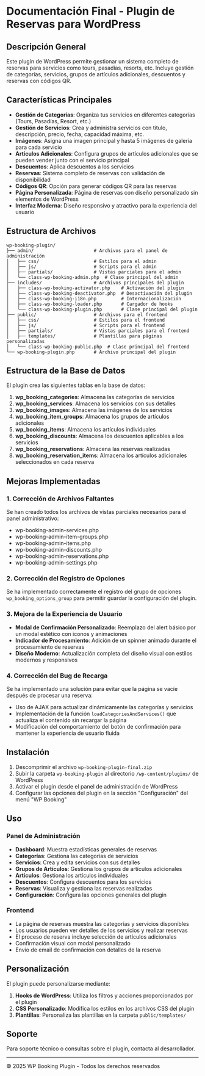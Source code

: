 # Documentación Final - Plugin de Reservas para WordPress

## Descripción General

Este plugin de WordPress permite gestionar un sistema completo de reservas para servicios como tours, pasadías, resorts, etc. Incluye gestión de categorías, servicios, grupos de artículos adicionales, descuentos y reservas con códigos QR.

## Características Principales

- **Gestión de Categorías**: Organiza tus servicios en diferentes categorías (Tours, Pasadías, Resort, etc.)
- **Gestión de Servicios**: Crea y administra servicios con título, descripción, precio, fecha, capacidad máxima, etc.
- **Imágenes**: Asigna una imagen principal y hasta 5 imágenes de galería para cada servicio
- **Artículos Adicionales**: Configura grupos de artículos adicionales que se pueden vender junto con el servicio principal
- **Descuentos**: Aplica descuentos a los servicios
- **Reservas**: Sistema completo de reservas con validación de disponibilidad
- **Códigos QR**: Opción para generar códigos QR para las reservas
- **Página Personalizada**: Página de reservas con diseño personalizado sin elementos de WordPress
- **Interfaz Moderna**: Diseño responsivo y atractivo para la experiencia del usuario

## Estructura de Archivos

```
wp-booking-plugin/
├── admin/                      # Archivos para el panel de administración
│   ├── css/                    # Estilos para el admin
│   ├── js/                     # Scripts para el admin
│   ├── partials/               # Vistas parciales para el admin
│   └── class-wp-booking-admin.php  # Clase principal del admin
├── includes/                   # Archivos principales del plugin
│   ├── class-wp-booking-activator.php    # Activación del plugin
│   ├── class-wp-booking-deactivator.php  # Desactivación del plugin
│   ├── class-wp-booking-i18n.php         # Internacionalización
│   ├── class-wp-booking-loader.php       # Cargador de hooks
│   └── class-wp-booking-plugin.php       # Clase principal del plugin
├── public/                     # Archivos para el frontend
│   ├── css/                    # Estilos para el frontend
│   ├── js/                     # Scripts para el frontend
│   ├── partials/               # Vistas parciales para el frontend
│   ├── templates/              # Plantillas para páginas personalizadas
│   └── class-wp-booking-public.php  # Clase principal del frontend
└── wp-booking-plugin.php       # Archivo principal del plugin
```

## Estructura de la Base de Datos

El plugin crea las siguientes tablas en la base de datos:

1. **wp_booking_categories**: Almacena las categorías de servicios
2. **wp_booking_services**: Almacena los servicios con sus detalles
3. **wp_booking_images**: Almacena las imágenes de los servicios
4. **wp_booking_item_groups**: Almacena los grupos de artículos adicionales
5. **wp_booking_items**: Almacena los artículos individuales
6. **wp_booking_discounts**: Almacena los descuentos aplicables a los servicios
7. **wp_booking_reservations**: Almacena las reservas realizadas
8. **wp_booking_reservation_items**: Almacena los artículos adicionales seleccionados en cada reserva

## Mejoras Implementadas

### 1. Corrección de Archivos Faltantes
Se han creado todos los archivos de vistas parciales necesarios para el panel administrativo:
- wp-booking-admin-services.php
- wp-booking-admin-item-groups.php
- wp-booking-admin-items.php
- wp-booking-admin-discounts.php
- wp-booking-admin-reservations.php
- wp-booking-admin-settings.php

### 2. Corrección del Registro de Opciones
Se ha implementado correctamente el registro del grupo de opciones `wp_booking_options_group` para permitir guardar la configuración del plugin.

### 3. Mejora de la Experiencia de Usuario
- **Modal de Confirmación Personalizado**: Reemplazo del alert básico por un modal estético con iconos y animaciones
- **Indicador de Procesamiento**: Adición de un spinner animado durante el procesamiento de reservas
- **Diseño Moderno**: Actualización completa del diseño visual con estilos modernos y responsivos

### 4. Corrección del Bug de Recarga
Se ha implementado una solución para evitar que la página se vacíe después de procesar una reserva:
- Uso de AJAX para actualizar dinámicamente las categorías y servicios
- Implementación de la función `loadCategoriesAndServices()` que actualiza el contenido sin recargar la página
- Modificación del comportamiento del botón de confirmación para mantener la experiencia de usuario fluida

## Instalación

1. Descomprimir el archivo `wp-booking-plugin-final.zip`
2. Subir la carpeta `wp-booking-plugin` al directorio `/wp-content/plugins/` de WordPress
3. Activar el plugin desde el panel de administración de WordPress
4. Configurar las opciones del plugin en la sección "Configuración" del menú "WP Booking"

## Uso

### Panel de Administración
- **Dashboard**: Muestra estadísticas generales de reservas
- **Categorías**: Gestiona las categorías de servicios
- **Servicios**: Crea y edita servicios con sus detalles
- **Grupos de Artículos**: Gestiona los grupos de artículos adicionales
- **Artículos**: Gestiona los artículos individuales
- **Descuentos**: Configura descuentos para los servicios
- **Reservas**: Visualiza y gestiona las reservas realizadas
- **Configuración**: Configura las opciones generales del plugin

### Frontend
- La página de reservas muestra las categorías y servicios disponibles
- Los usuarios pueden ver detalles de los servicios y realizar reservas
- El proceso de reserva incluye selección de artículos adicionales
- Confirmación visual con modal personalizado
- Envío de email de confirmación con detalles de la reserva

## Personalización

El plugin puede personalizarse mediante:

1. **Hooks de WordPress**: Utiliza los filtros y acciones proporcionados por el plugin
2. **CSS Personalizado**: Modifica los estilos en los archivos CSS del plugin
3. **Plantillas**: Personaliza las plantillas en la carpeta `public/templates/`

## Soporte

Para soporte técnico o consultas sobre el plugin, contacta al desarrollador.

---

© 2025 WP Booking Plugin - Todos los derechos reservados
